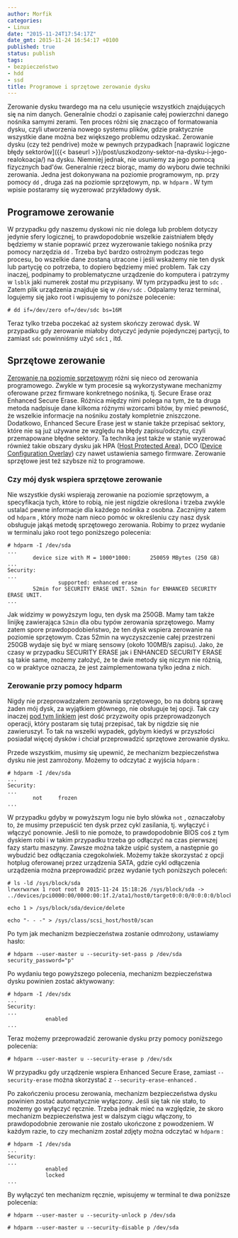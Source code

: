 ```yaml
---
author: Morfik
categories:
- Linux
date: "2015-11-24T17:54:17Z"
date_gmt: 2015-11-24 16:54:17 +0100
published: true
status: publish
tags:
- bezpieczeństwo
- hdd
- ssd
title: Programowe i sprzętowe zerowanie dysku
---
```


Zerowanie dysku twardego ma na celu usunięcie wszystkich znajdujących się na nim danych. Generalnie
chodzi o zapisanie całej powierzchni danego nośnika samymi zerami. Ten proces różni się znacząco of
formatowania dysku, czyli utworzenia nowego systemu plików, gdzie praktycznie wszystkie dane można
bez większego problemu odzyskać. Zerowanie dysku (czy też pendrive) może w pewnych przypadkach
[naprawić logiczne błędy
sektorów]({{< baseurl >}}/post/uszkodzony-sektor-na-dysku-i-jego-realokoacja/) na dysku. Niemniej
jednak, nie usuniemy za jego pomocą fizycznych bad'ów. Generalnie rzecz biorąc, mamy do wyboru dwie
techniki zerowania. Jedna jest dokonywana na poziomie programowym, np. przy pomocy `dd` , druga zaś
na poziomie sprzętowym, np. w `hdparm` . W tym wpisie postaramy się wyzerować przykładowy dysk.

<!--more-->
## Programowe zerowanie

W przypadku gdy naszemu dyskowi nic nie dolega lub problem dotyczy jedynie sfery logicznej, to
prawdopodobnie wszelkie zaistniałem błędy będziemy w stanie poprawić przez wyzerowanie takiego
nośnika przy pomocy narzędzia `dd` . Trzeba być bardzo ostrożnym podczas tego procesu, bo wszelkie
dane zostaną utracone i jeśli wskażemy nie ten dysk lub partycję co potrzeba, to dopiero będziemy
mieć problem. Tak czy inaczej, podpinamy to problematyczne urządzenie do komputera i patrzymy w
`lsblk` jaki numerek został mu przypisany. W tym przypadku jest to `sdc` . Zatem plik urządzenia
znajduje się w `/dev/sdc` . Odpalamy teraz terminal, logujemy się jako root i wpisujemy to poniższe
polecenie:

    # dd if=/dev/zero of=/dev/sdc bs=16M

Teraz tylko trzeba poczekać aż system skończy zerować dysk. W przypadku gdy zerowanie miałoby
dotyczyć jedynie pojedynczej partycji, to zamiast `sdc` powinniśmy użyć `sdc1` , itd.

## Sprzętowe zerowanie

[Zerowanie na poziomie sprzętowym](https://ata.wiki.kernel.org/index.php/ATA_Secure_Erase) różni się
nieco od zerowania programowego. Zwykle w tym procesie są wykorzystywane mechanizmy oferowane przez
firmware konkretnego nośnika, tj. Secure Erase oraz Enhanced Secure Erase. Różnica między nimi
polega na tym, że ta druga metoda nadpisuje dane kilkoma różnymi wzorcami bitów, by mieć pewność, że
wszelkie informacje na nośniku zostały kompletnie zniszczone. Dodatkowo, Enhanced Secure Erase jest
w stanie także przepisać sektory, które nie są już używane ze względu na błędy zapisu/odczytu, czyli
przemapowane błędne sektory. Ta technika jest także w stanie wyzerować również takie obszary dysku
jak HPA ([Host Protected Area](https://en.wikipedia.org/wiki/Host_protected_area)), DCO ([Device
Configuration Overlay](https://en.wikipedia.org/wiki/Device_configuration_overlay)) czy nawet
ustawienia samego firmware. Zerowanie sprzętowe jest też szybsze niż to programowe.

### Czy mój dysk wspiera sprzętowe zerowanie

Nie wszystkie dyski wspierają zerowanie na poziomie sprzętowym, a specyfikacja tych, które to robią,
nie jest nigdzie określona i trzeba zwykle ustalać pewne informacje dla każdego nośnika z osobna.
Zacznijmy zatem od `hdparm` , który może nam nieco pomóc w określeniu czy nasz dysk obsługuje jakąś
metodę sprzętowego zerowania. Robimy to przez wydanie w terminalu jako root tego poniższego
polecenia:

    # hdparm -I /dev/sda
    ...
            device size with M = 1000*1000:      250059 MBytes (250 GB)
    ...
    Security:
    ...
                    supported: enhanced erase
            52min for SECURITY ERASE UNIT. 52min for ENHANCED SECURITY ERASE UNIT.
    ...

Jak widzimy w powyższym logu, ten dysk ma 250GB. Mamy tam także linijkę zawierająca `52min` dla obu
typów zerowania sprzętowego. Mamy zatem spore prawdopodobieństwo, że ten dysk wspiera zerowanie na
poziomie sprzętowym. Czas 52min na wyczyszczenie całej przestrzeni 250GB wydaje się być w miarę
sensowy (około 100MB/s zapisu). Jako, że czasy w przypadku SECURITY ERASE jak i ENHANCED SECURITY
ERASE są takie same, możemy założyć, że te dwie metody się niczym nie różnią, co w praktyce oznacza,
że jest zaimplementowana tylko jedna z nich.

### Zerowanie przy pomocy hdparm

Nigdy nie przeprowadzałem zerowania sprzętowego, bo na dobrą sprawę żaden mój dysk, za wyjątkiem
głównego, nie obsługuje tej opcji. Tak czy inaczej [pod tym
linkiem](https://tinyapps.org/docs/wipe_drives_hdparm.html) jest dość przyzwoity opis
przeprowadzonych operacji, który postaram się tutaj przepisać, tak by nigdzie się nie zawieruszył.
To tak na wszelki wypadek, gdybym kiedyś w przyszłości posiadał więcej dysków i chciał przeprowadzić
sprzętowe zerowanie dysku.

Przede wszystkim, musimy się upewnić, że mechanizm bezpieczeństwa dysku nie jest zamrożony. Możemy
to odczytać z wyjścia `hdparm` :

    # hdparm -I /dev/sda
    ...
    Security:
    ...
            not     frozen
    ...

W przypadku gdyby w powyższym logu nie było słówka `not` , oznaczałoby to, że musimy przepuścić ten
dysk przez cykl zasilania, tj. wyłączyć i włączyć ponownie. Jeśli to nie pomoże, to prawdopodobnie
BIOS coś z tym dyskiem robi i w takim przypadku trzeba go odłączyć na czas pierwszej fazy startu
maszyny. Zawsze można także uśpić system, a następnie go wybudzić bez odłączania czegokolwiek.
Możemy także skorzystać z opcji hotplug oferowanej przez urządzenia SATA, gdzie cykl odłączenia
urządzenia można przeprowadzić przez wydanie tych poniższych poleceń:

    # ls -ld /sys/block/sda
    lrwxrwxrwx 1 root root 0 2015-11-24 15:18:26 /sys/block/sda -> ../devices/pci0000:00/0000:00:1f.2/ata1/host0/target0:0:0/0:0:0:0/block/sda/

    echo 1 > /sys/block/sda/device/delete

    echo "- - -" > /sys/class/scsi_host/host0/scan

Po tym jak mechanizm bezpieczeństwa zostanie odmrożony, ustawiamy hasło:

    # hdparm --user-master u --security-set-pass p /dev/sda
    security_password="p"

Po wydaniu tego powyższego polecenia, mechanizm bezpieczeństwa dysku powinien zostać aktywowany:

    # hdparm -I /dev/sdx
    ...
    Security:
    ...
                enabled
    ...

Teraz możemy przeprowadzić zerowanie dysku przy pomocy poniższego polecenia:

    # hdparm --user-master u --security-erase p /dev/sdx

W przypadku gdy urządzenie wspiera Enhanced Secure Erase, zamiast `--security-erase` można
skorzystać z `--security-erase-enhanced` .

Po zakończeniu procesu zerowania, mechanizm bezpieczeństwa dysku powinien zostać automatycznie
wyłączony. Jeśli się tak nie stało, to możemy go wyłączyć ręcznie. Trzeba jednak mieć na
względzie, że skoro mechanizm bezpieczeństwa jest w dalszym ciągu włączony, to prawdopodobnie
zerowanie nie zostało ukończone z powodzeniem. W każdym razie, to czy mechanizm został zdjęty można
odczytać w `hdparm` :

    # hdparm -I /dev/sda
    ...
    Security:
    ...
                enabled
                locked
    ...

By wyłączyć ten mechanizm ręcznie, wpisujemy w terminal te dwa poniższe polecenia:

    # hdparm --user-master u --security-unlock p /dev/sda

    # hdparm --user-master u --security-disable p /dev/sda
